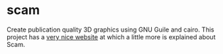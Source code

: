 scam
====

Create publication quality 3D graphics using GNU Guile and cairo.
This project has a [very nice website](http://jhidding.github.io/scam "Scam project site") at which a little more is explained about Scam.
